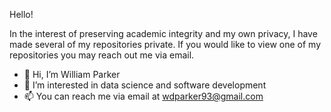 Hello!

In the interest of preserving academic integrity and my own privacy, I have made several of my repositories private. If you would like to view one of my repositories you may reach out me via email.

- 👋 Hi, I’m William Parker
- 👀 I’m interested in data science and software development
- 📫 You can reach me via email at wdparker93@gmail.com
